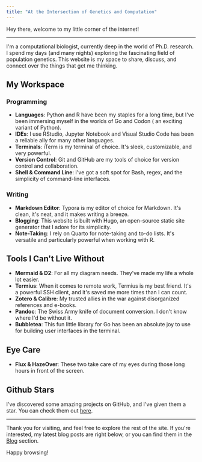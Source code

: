 ```yaml
---
title: "At the Intersection of Genetics and Computation"
---
```


Hey there, welcome to my little corner of the internet!

---

I'm a computational biologist, currently deep in the world of Ph.D. research. I spend my days (and many nights) exploring the fascinating field of population genetics. This website is my space to share, discuss, and connect over the things that get me thinking.

## My Workspace

### Programming

- **Languages**: Python and R have been my staples for a long time, but I've been immersing myself in the worlds of Go and Codon ( an exciting variant of Python).
- **IDEs**: I use RStudio, Jupyter Notebook and Visual Studio Code has been a reliable ally for many other languages.
- **Terminals**: iTerm is my terminal of choice. It's sleek, customizable, and very powerful.
- **Version Control**: Git and GitHub are my tools of choice for version control and collaboration.
- **Shell & Command Line**: I've got a soft spot for Bash, regex, and the simplicity of command-line interfaces.

### Writing

- **Markdown Editor**: Typora is my editor of choice for Markdown. It's clean, it's neat, and it makes writing a breeze.
- **Blogging**: This website is built with Hugo, an open-source static site generator that I adore for its simplicity.
- **Note-Taking**: I rely on Quarto for note-taking and to-do lists. It's versatile and particularly powerful when working with R.

## Tools I Can't Live Without

- **Mermaid & D2**: For all my diagram needs. They've made my life a whole lot easier.
- **Termius**: When it comes to remote work, Termius is my best friend. It's a powerful SSH client, and it's saved me more times than I can count.
- **Zotero & Calibre**: My trusted allies in the war against disorganized references and e-books.
- **Pandoc**: The Swiss Army knife of document conversion. I don't know where I'd be without it.
- **Bubbletea**: This fun little library for Go has been an absolute joy to use for building user interfaces in the terminal.

## Eye Care

- **Flux & HazeOver**: These two take care of my eyes during those long hours in front of the screen.

## Github Stars

I've discovered some amazing projects on GitHub, and I've given them a star. You can check them out [here](https://github.com/shashankpritam?tab=stars).

---

Thank you for visiting, and feel free to explore the rest of the site. If you're interested, my latest blog posts are right below, or you can find them in the [Blog](https://www.gomodelbio.systems/blog/) section. 

Happy browsing!

